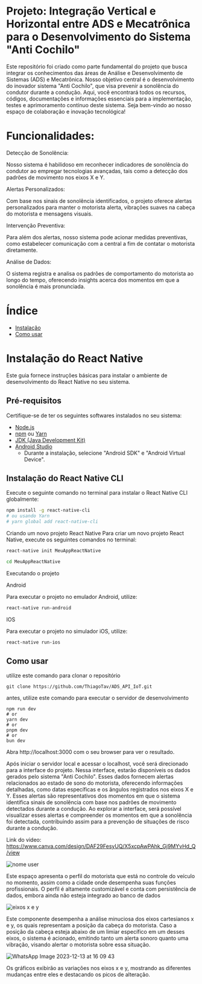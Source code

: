 # Projeto: Integração Vertical e Horizontal entre ADS e Mecatrônica para o Desenvolvimento do Sistema "Anti Cochilo"
Este repositório foi criado como parte fundamental do projeto que busca integrar os conhecimentos das áreas de Análise e Desenvolvimento de Sistemas (ADS) e Mecatrônica. Nosso objetivo central é o desenvolvimento do inovador sistema "Anti Cochilo", que visa prevenir a sonolência do condutor durante a condução. Aqui, você encontrará todos os recursos, códigos, documentações e informações essenciais para a implementação, testes e aprimoramento contínuo deste sistema. Seja bem-vindo ao nosso espaço de colaboração e inovação tecnológica!
# Funcionalidades:

Detecção de Sonolência:

Nosso sistema é habilidoso em reconhecer indicadores de sonolência do condutor ao empregar tecnologias avançadas, tais como a detecção dos padrões de movimento nos eixos X e Y.

Alertas Personalizados:

Com base nos sinais de sonolência identificados, o projeto oferece alertas personalizados para manter o motorista alerta, vibrações suaves na cabeça do motorista e mensagens visuais.

Intervenção Preventiva:

Para além dos alertas, nosso sistema pode acionar medidas preventivas, como estabelecer comunicação com a central a fim de contatar o motorista diretamente.

Análise de Dados:

O sistema registra e analisa os padrões de comportamento do motorista ao longo do tempo, oferecendo insights acerca dos momentos em que a sonolência é mais pronunciada.
# Índice

- [Instalação](#instalação)
- [Como usar](#como-usar)


# Instalação do React Native

Este guia fornece instruções básicas para instalar o ambiente de desenvolvimento do React Native no seu sistema.

## Pré-requisitos

Certifique-se de ter os seguintes softwares instalados no seu sistema:

- [Node.js](https://nodejs.org/)
- [npm](https://www.npmjs.com/get-npm) ou [Yarn](https://classic.yarnpkg.com/en/docs/install/)
- [JDK (Java Development Kit)](https://www.oracle.com/java/technologies/javase-jdk8-downloads.html)
- [Android Studio](https://developer.android.com/studio)
  - Durante a instalação, selecione "Android SDK" e "Android Virtual Device".

## Instalação do React Native CLI

Execute o seguinte comando no terminal para instalar o React Native CLI globalmente:

```bash
npm install -g react-native-cli
# ou usando Yarn
# yarn global add react-native-cli
```

Criando um novo projeto React Native
Para criar um novo projeto React Native, execute os seguintes comandos no terminal:

```bash
react-native init MeuAppReactNative

cd MeuAppReactNative
```

Executando o projeto

Android

Para executar o projeto no emulador Android, utilize:

```bash
react-native run-android
```

IOS

Para executar o projeto no simulador iOS, utilize:
```bash
react-native run-ios
```
## Como usar
utilize este comando para clonar o repositório
```git
git clone https://github.com/ThiagoTav/ADS_API_IoT.git

```
antes, utilize este comando para executar o servidor de desenvolvimento
```
npm run dev
# or
yarn dev
# or
pnpm dev
# or
bun dev
```
Abra http://localhost:3000 com o seu browser para ver o resultado.

Após iniciar o servidor local e acessar o localhost, você será direcionado para a interface do projeto. Nessa interface, estarão disponíveis os dados gerados pelo sistema "Anti Cochilo". Esses dados fornecem alertas relacionados ao estado de sono do motorista, oferecendo informações detalhadas, como datas específicas e os ângulos registrados nos eixos X e Y. Esses alertas são representativos dos momentos em que o sistema identifica sinais de sonolência com base nos padrões de movimento detectados durante a condução. Ao explorar a interface, será possível visualizar esses alertas e compreender os momentos em que a sonolência foi detectada, contribuindo assim para a prevenção de situações de risco durante a condução.

Link do video: https://www.canva.com/design/DAF29FesyUQ/X5xcpAwPAhk_Gj9MYvHd_Q/view


![nome user](https://github.com/ThiagoTav/ADS_API_IoT/assets/123522796/8be2d1c9-8e9b-4904-b8a6-50d3ef62387e)

Este espaço apresenta o perfil do motorista que está no controle do veículo no momento, assim como a cidade onde desempenha suas funções profissionais. O perfil é altamente customizável e conta com persistência de dados, embora ainda não esteja integrado ao banco de dados

![eixos x e y](https://github.com/ThiagoTav/ADS_API_IoT/assets/123522796/9f4b8cc5-c070-4357-9190-69cb2fa52f4d)

Este componente desempenha a análise minuciosa dos eixos cartesianos x e y, os quais representam a posição da cabeça do motorista. Caso a posição da cabeça esteja abaixo de um limiar específico em um desses eixos, o sistema é acionado, emitindo tanto um alerta sonoro quanto uma vibração, visando alertar o motorista sobre essa situação.

![WhatsApp Image 2023-12-13 at 16 09 43](https://github.com/ThiagoTav/ADS_API_IoT/assets/123522796/737d2874-b8ac-4884-9dab-5526450f9e77)

Os gráficos exibirão as variações nos eixos x e y, mostrando as diferentes mudanças entre eles e destacando os picos de alteração.



